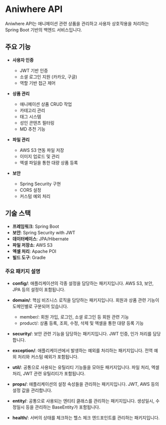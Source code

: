 # Aniwhere API

Aniwhere API는 애니메이션 관련 상품을 관리하고 사용자 상호작용을 처리하는 Spring Boot 기반의 백엔드 서비스입니다.

## 주요 기능

- **사용자 인증**

  - JWT 기반 인증
  - 소셜 로그인 지원 (카카오, 구글)
  - 역할 기반 접근 제어

- **상품 관리**

  - 애니메이션 상품 CRUD 작업
  - 카테고리 관리
  - 태그 시스템
  - 성인 콘텐츠 필터링
  - MD 추천 기능

- **파일 관리**

  - AWS S3 연동 파일 저장
  - 이미지 업로드 및 관리
  - 엑셀 파일을 통한 대량 상품 등록

- **보안**
  - Spring Security 구현
  - CORS 설정
  - 커스텀 예외 처리

## 기술 스택

- **프레임워크**: Spring Boot
- **보안**: Spring Security with JWT
- **데이터베이스**: JPA/Hibernate
- **파일 저장소**: AWS S3
- **엑셀 처리**: Apache POI
- **빌드 도구**: Gradle

### 주요 패키지 설명

- **config/**: 애플리케이션의 각종 설정을 담당하는 패키지입니다. AWS S3, 보안, JPA 등의 설정이 포함됩니다.

- **domain/**: 핵심 비즈니스 로직을 담당하는 패키지입니다. 회원과 상품 관련 기능이 도메인별로 구분되어 있습니다.

  - member/: 회원 가입, 로그인, 소셜 로그인 등 회원 관련 기능
  - product/: 상품 등록, 조회, 수정, 삭제 및 엑셀을 통한 대량 등록 기능

- **security/**: 보안 관련 기능을 담당하는 패키지입니다. JWT 인증, 인가 처리를 담당합니다.

- **exception/**: 애플리케이션에서 발생하는 예외를 처리하는 패키지입니다. 전역 예외 처리와 커스텀 예외가 포함됩니다.

- **util/**: 공통으로 사용되는 유틸리티 기능들을 모아둔 패키지입니다. 파일 처리, 엑셀 처리, JWT 관련 유틸리티가 포함됩니다.

- **props/**: 애플리케이션의 설정 속성들을 관리하는 패키지입니다. JWT, AWS 등의 설정 값을 관리합니다.

- **entity/**: 공통으로 사용되는 엔티티 클래스를 관리하는 패키지입니다. 생성일시, 수정일시 등을 관리하는 BaseEntity가 포함됩니다.

- **health/**: 서버의 상태를 체크하는 헬스 체크 엔드포인트를 관리하는 패키지입니다.
